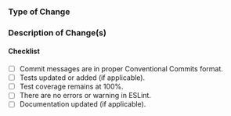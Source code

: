 <!--
Thank you for your pull request. Please provide a description and review
the requirements below.

Bug fixes and new features should include tests.
-->
### Type of Change
<!-- Please provide the type of change. Either "Bug Fix" or "New Feature" here. -->


### Description of Change(s)
<!-- Please provide a description of the change(s) here. -->


#### Checklist
<!-- For completed items, change [ ] to [x]. -->

- [ ] Commit messages are in proper Conventional Commits format.
- [ ] Tests updated or added (if applicable).
- [ ] Test coverage remains at 100%.
- [ ] There are no errors or warning in ESLint.
- [ ] Documentation updated (if applicable).

<!-- _NOTE: these things are not required to open a PR and can be done afterwards / while the PR is open._ -->
